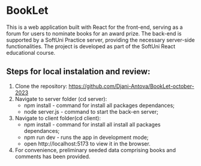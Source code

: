 # BookLet
This is a web application built with React for the front-end, serving as a forum for users to nominate books for an award prize. The back-end is supported by a SoftUni Practice server, providing the necessary server-side functionalities. The project is developed as part of the SoftUni React educational course.

## Steps for local instalation and review:
1. Clone the repository:  https://github.com/Djani-Antova/BookLet-october-2023
2. Navigate to server folder (cd server):
   - npm install - command for install all packages dependances;
   - node server.js - command to start the back-en server;
3. Navigate to client folder(cd client):
   - npm install - command for install all install all packages dependances;
   - npm run dev - runs the app in development mode;
   - open http://localhost:5173 to view it in the browser.
4. For convenience, preliminary seeded data comprising books and comments has been provided.
